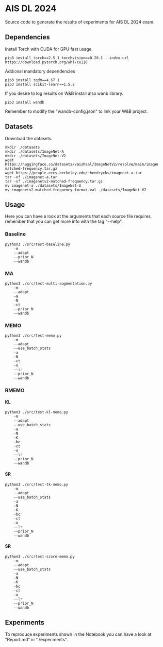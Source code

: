 # AIS DL 2024

Source code to generate the results of experiments for AIS DL 2024 exam.

## Dependencies

Install Torch with CUDA for GPU fast usage. 

```shell
pip3 install torch==2.5.1 torchvision==0.20.1 --index-url https://download.pytorch.org/whl/cu118
```

Addional mandatory dependencies

```shell
pip3 install tqdm==4.67.1
pip3 install scikit-learn==1.5.2
```

If you desire to log results on W&B install also wanb library.

```shell
pip3 install wandb
```
Remember to modify the "wandb-config.json" to link your W&B project.

## Datasets

Download the datasets.

```shell
mkdir ./datasets
mkdir ./datasets/ImageNet-A
mkdir ./datasets/ImageNet-V2
wget https://huggingface.co/datasets/vaishaal/ImageNetV2/resolve/main/imagenetv2-matched-frequency.tar.gz
wget https://people.eecs.berkeley.edu/~hendrycks/imagenet-a.tar
tar -xf ./imagenet-a.tar
tar -xf ./imagenetv2-matched-frequency.tar.gz
mv imagenet-a ./datasets/ImageNet-A
mv imagenetv2-matched-frequency-format-val ./datasets/ImageNet-V2
```

## Usage

Here you can have a look at the arguments that each source file requires, remember that you can get more info with the tag "--help".

### Baseline

```shell
python3 ./src/test-baseline.py
    -m
    --adapt
    --prior_N
    --wandb
```

### MA

```shell
python3 ./src/test-multi-augmentation.py
    -m
    --adapt
    -a
    -N
    -ct
    --prior_N
    --wandb
```

### MEMO

```shell
python3 ./src/test-memo.py
    -m
    --adapt
    --use_batch_stats
    -a
    -N
    -ct
    -o
    --lr
    --prior_N
    --wandb
```

### RMEMO

#### KL

```shell
python3 ./src/test-kl-memo.py
    -m
    --adapt
    --use_batch_stats
    -a
    -N
    -K
    -bc
    -ct
    -o
    --lr
    --prior_N
    --wandb
```
#### SR

```shell
python3 ./src/test-tk-memo.py
    -m
    --adapt
    --use_batch_stats
    -a
    -N
    -K
    -bc
    -ct
    -o
    --lr
    --prior_N
    --wandb
```

#### SR

```shell
python3 ./src/test-score-memo.py
    -m
    --adapt
    --use_batch_stats
    -a
    -N
    -K
    -bc
    -ct
    -o
    --lr
    --prior_N
    --wandb
```

## Experiments

To reproduce experiments shown in the Notebook you can have a look at "Report.md" in "./experiments".





